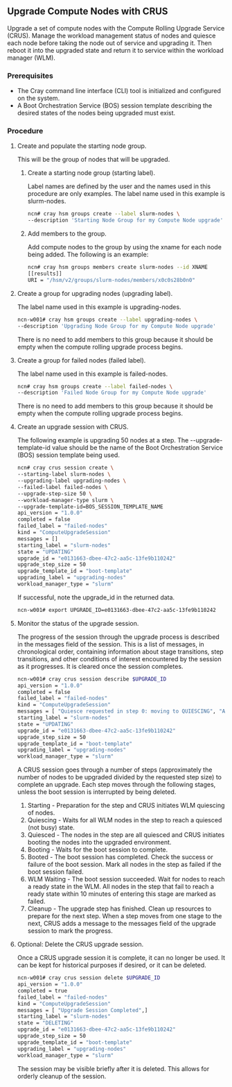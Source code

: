 ## Upgrade Compute Nodes with CRUS

Upgrade a set of compute nodes with the Compute Rolling Upgrade Service \(CRUS\). Manage the workload management status of nodes and quiesce each node before taking the node out of service and upgrading it. Then reboot it into the upgraded state and return it to service within the workload manager \(WLM\).

### Prerequisites

-   The Cray command line interface \(CLI\) tool is initialized and configured on the system. 
-   A Boot Orchestration Service \(BOS\) session template describing the desired states of the nodes being upgraded must exist.

### Procedure

1.  Create and populate the starting node group.

    This will be the group of nodes that will be upgraded.

    1.  Create a starting node group \(starting label\).

        Label names are defined by the user and the names used in this procedure are only examples. The label name used in this example is slurm-nodes.

        ```bash
        ncn# cray hsm groups create --label slurm-nodes \
        --description 'Starting Node Group for my Compute Node upgrade'
        ```

    2.  Add members to the group.

        Add compute nodes to the group by using the xname for each node being added. The following is an example:

        ```bash
        ncn# cray hsm groups members create slurm-nodes --id XNAME
        [[results]]
        URI = "/hsm/v2/groups/slurm-nodes/members/x0c0s28b0n0"
        ```

2.  Create a group for upgrading nodes \(upgrading label\).

    The label name used in this example is upgrading-nodes.

    ```bash
    ncn-w001# cray hsm groups create --label upgrading-nodes \
    --description 'Upgrading Node Group for my Compute Node upgrade'
    ```

    There is no need to add members to this group because it should be empty when the compute rolling upgrade process begins.

3.  Create a group for failed nodes \(failed label\).

    The label name used in this example is failed-nodes.

    ```bash
    ncn# cray hsm groups create --label failed-nodes \
    --description 'Failed Node Group for my Compute Node upgrade'
    ```

    There is no need to add members to this group because it should be empty when the compute rolling upgrade process begins.

4.  Create an upgrade session with CRUS.

    The following example is upgrading 50 nodes at a step. The --upgrade-template-id value should be the name of the Boot Orchestration Service \(BOS\) session template being used.

    ```bash
    ncn# cray crus session create \
    --starting-label slurm-nodes \
    --upgrading-label upgrading-nodes \
    --failed-label failed-nodes \
    --upgrade-step-size 50 \
    --workload-manager-type slurm \
    --upgrade-template-id=BOS_SESSION_TEMPLATE_NAME
    api_version = "1.0.0"
    completed = false
    failed_label = "failed-nodes"
    kind = "ComputeUpgradeSession"
    messages = []
    starting_label = "slurm-nodes"
    state = "UPDATING"
    upgrade_id = "e0131663-dbee-47c2-aa5c-13fe9b110242"
    upgrade_step_size = 50
    upgrade_template_id = "boot-template"
    upgrading_label = "upgrading-nodes"
    workload_manager_type = "slurm"
    ```

    If successful, note the upgrade\_id in the returned data.

    ```bash
    ncn-w001# export UPGRADE_ID=e0131663-dbee-47c2-aa5c-13fe9b110242
    ```

5.  Monitor the status of the upgrade session.

    The progress of the session through the upgrade process is described in the messages field of the session. This is a list of messages, in chronological order, containing information about stage transitions, step transitions, and other conditions of interest encountered by the session as it progresses. It is cleared once the session completes.

    ```bash
    ncn-w001# cray crus session describe $UPGRADE_ID
    api_version = "1.0.0"
    completed = false
    failed_label = "failed-nodes"
    kind = "ComputeUpgradeSession"
    messages = [ "Quiesce requested in step 0: moving to QUIESCING", "All nodes quiesced in step 0: moving to QUIESCED", "Began the boot session for step 0: moving to BOOTING",]
    starting_label = "slurm-nodes"
    state = "UPDATING"
    upgrade_id = "e0131663-dbee-47c2-aa5c-13fe9b110242"
    upgrade_step_size = 50
    upgrade_template_id = "boot-template"
    upgrading_label = "upgrading-nodes"
    workload_manager_type = "slurm"
    ```

    A CRUS session goes through a number of steps \(approximately the number of nodes to be upgraded divided by the requested step size\) to complete an upgrade. Each step moves through the following stages, unless the boot session is interrupted by being deleted.

    1.  Starting - Preparation for the step and CRUS initiates WLM quiescing of nodes.
    2.  Quiescing - Waits for all WLM nodes in the step to reach a quiesced \(not busy\) state.
    3.  Quiesced - The nodes in the step are all quiesced and CRUS initiates booting the nodes into the upgraded environment.
    4.  Booting - Waits for the boot session to complete.
    5.  Booted - The boot session has completed. Check the success or failure of the boot session. Mark all nodes in the step as failed if the boot session failed.
    6.  WLM Waiting - The boot session succeeded. Wait for nodes to reach a ready state in the WLM. All nodes in the step that fail to reach a ready state within 10 minutes of entering this stage are marked as failed.
    7.  Cleanup - The upgrade step has finished. Clean up resources to prepare for the next step.
    When a step moves from one stage to the next, CRUS adds a message to the messages field of the upgrade session to mark the progress.

6.  Optional: Delete the CRUS upgrade session.

    Once a CRUS upgrade session it is complete, it can no longer be used. It can be kept for historical purposes if desired, or it can be deleted.

    ```bash
    ncn-w001# cray crus session delete $UPGRADE_ID
    api_version = "1.0.0"
    completed = true
    failed_label = "failed-nodes"
    kind = "ComputeUpgradeSession"
    messages = [ "Upgrade Session Completed",]
    starting_label = "slurm-nodes"
    state = "DELETING"
    upgrade_id = "e0131663-dbee-47c2-aa5c-13fe9b110242"
    upgrade_step_size = 50
    upgrade_template_id = "boot-template"
    upgrading_label = "upgrading-nodes"
    workload_manager_type = "slurm"
    ```

    The session may be visible briefly after it is deleted. This allows for orderly cleanup of the session.


